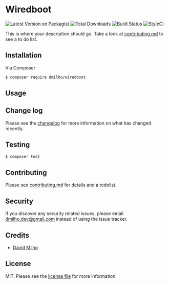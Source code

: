 # Wiredboot

[![Latest Version on Packagist][ico-version]][link-packagist]
[![Total Downloads][ico-downloads]][link-downloads]
[![Build Status][ico-travis]][link-travis]
[![StyleCI][ico-styleci]][link-styleci]

This is where your description should go. Take a look at [contributing.md](contributing.md) to see a to do list.

## Installation

Via Composer

``` bash
$ composer require dmilho/wiredboot
```

## Usage

## Change log

Please see the [changelog](changelog.md) for more information on what has changed recently.

## Testing

``` bash
$ composer test
```

## Contributing

Please see [contributing.md](contributing.md) for details and a todolist.

## Security

If you discover any security related issues, please email dmilho.dev@gmail.com instead of using the issue tracker.

## Credits

- [David Milho][link-author]

## License

MIT. Please see the [license file](license.md) for more information.

[ico-version]: https://img.shields.io/packagist/v/dmilho/wiredboot.svg?style=flat-square
[ico-downloads]: https://img.shields.io/packagist/dt/dmilho/wiredboot.svg?style=flat-square
[ico-travis]: https://img.shields.io/travis/dmilho/wiredboot/master.svg?style=flat-square
[ico-styleci]: https://styleci.io/repos/12345678/shield

[link-packagist]: https://packagist.org/packages/dmilho/wiredboot
[link-downloads]: https://packagist.org/packages/dmilho/wiredboot
[link-travis]: https://travis-ci.org/dmilho/wiredboot
[link-styleci]: https://styleci.io/repos/12345678
[link-author]: https://github.com/dmilho
[link-contributors]: ../../contributors

